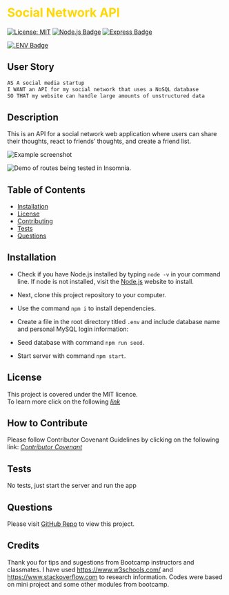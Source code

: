 # <span style="color:gold">Social Network API</span>
 
[![License: MIT](https://img.shields.io/badge/License-MIT-yellow.svg)](https://opensource.org/licenses/MIT)
[![Node.js Badge](https://img.shields.io/badge/Node.js-393?logo=nodedotjs&logoColor=fff&style=flat)](https://nodejs.org/en)
[![Express Badge](https://img.shields.io/badge/Express-000?logo=express&logoColor=fff&style=flat)](https://expressjs.com/)


[![.ENV Badge](https://img.shields.io/badge/.ENV-ECD53F?logo=dotenv&logoColor=000&style=flat)](https://www.npmjs.com/package/dotenv)

  
## User Story

```md
AS A social media startup
I WANT an API for my social network that uses a NoSQL database
SO THAT my website can handle large amounts of unstructured data
```

## Description 

This is an API for a social network web application where users can share their thoughts, react to friends’ thoughts, and create a friend list. 


![Example screenshot]()

![Demo of routes being tested in Insomnia.]()

## Table of Contents
* [Installation](#installation)
* [License](#license)
* [Contributing](#contributing)
* [Tests](#tests)
* [Questions](#questions)

  
## Installation 
* Check if you have Node.js installed by typing `node -v` in your command line. If node is not installed, visit the [Node.js](https://nodejs.org/en) website to install. 
* Next, clone this project repository to your computer. 
* Use the command `npm i` to install dependencies. 
* Create a file in the root directory titled `.env` and include database name and personal MySQL login information:


* Seed database with command `npm run seed`.
* Start server with command `npm start`.

## License
This project is covered under the MIT licence.  
To learn more click on the following *[link](https://opensource.org/licenses/MIT)*

## How to Contribute 
Please follow Contributor Covenant Guidelines by clicking on the following link: 
*[Contributor Covenant](https://www.contributor-covenant.org/)*

## Tests
No tests, just start the server and run the app 

## Questions
Please visit [GitHub Repo](https://github.com/Esztergb/social-network-api) to view this project.


##  Credits
Thank you for tips and sugestions from Bootcamp instructors and classmates. I have used https://www.w3schools.com/ and https://www.stackoverflow.com to research information. Codes were based on mini project and some other modules from bootcamp. 




